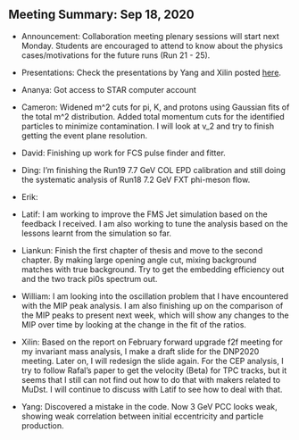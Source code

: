 Meeting Summary: Sep 18, 2020
-------------------------------------

- Announcement: Collaboration meeting plenary sessions will start next Monday. Students are encouraged to attend to know about the physics cases/motivations for the future runs (Run 21 - 25).

- Presentations: Check the presentations by Yang and Xilin posted [here](https://drive.google.com/drive/folders/1s_-kXco6ufmIRqGAHlmB1T_ajYiARUKg).

- Ananya: Got access to STAR computer account

- Cameron: Widened m^2 cuts for pi, K, and protons using Gaussian fits of the total m^2 distribution. Added total momentum cuts for the identified particles to minimize contamination. I will look at v_2 and try to finish getting the event plane resolution.

- David: Finishing up work for FCS pulse finder and fitter.

- Ding: I’m finishing the Run19 7.7 GeV COL EPD calibration and still doing the systematic analysis of Run18 7.2 GeV FXT phi-meson flow.

- Erik:

- Latif: I am working to improve the FMS Jet simulation based on the feedback I received. I am also working to tune the analysis based on the lessons learnt from the simulation so far.

- Liankun: Finish the first chapter of thesis and move to the second chapter. By making large opening angle cut, mixing background matches with true background. Try to get the embedding efficiency out and the two track pi0s spectrum out. 

- William: I am looking into the oscillation problem that I have encountered with the MIP peak analysis. I am also finishing up on the comparison of the MIP peaks to present next week, which will show any changes to the MIP over time by looking at the change in the fit of the ratios.

- Xilin: Based on the report on February forward upgrade f2f meeting for my invariant mass analysis, I make a draft slide for the DNP2020 meeting. Later on, I will redesign the slide again. For the CEP analysis, I try to follow Rafal’s paper to get the velocity (Beta) for TPC tracks, but it seems that I still can not find out how to do that with makers related to MuDst. I will continue to discuss with Latif to see how to deal with that.

- Yang: Discovered a mistake in the code. Now 3 GeV PCC looks weak, showing weak correlation between initial eccentricity and particle production.


